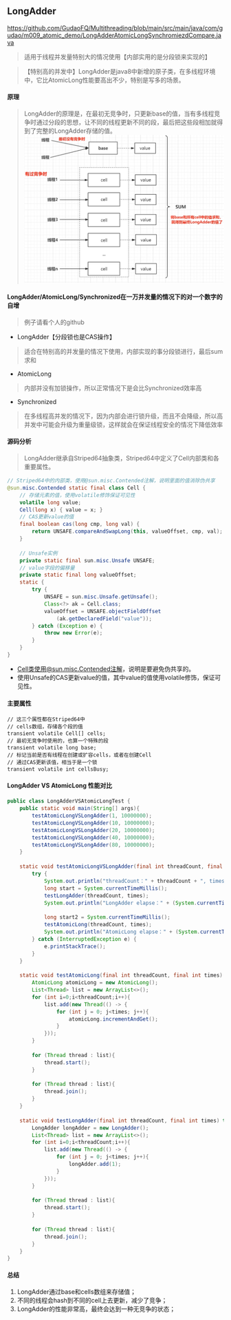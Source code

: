 ## LongAdder
<https://github.com/GudaoFQ/Multithreading/blob/main/src/main/java/com/gudao/m009_atomic_demo/LongAdderAtomicLongSynchromiezdCompare.java>
> 适用于线程并发量特别大的情况使用【内部实用的是分段锁来实现的】

> 【特别高的并发中】LongAdder是java8中新增的原子类，在多线程环境中，它比AtomicLong性能要高出不少，特别是写多的场景。

#### 原理
> LongAdder的原理是，在最初无竞争时，只更新base的值，当有多线程竞争时通过分段的思想，让不同的线程更新不同的段，最后把这些段相加就得到了完整的LongAdder存储的值。
![multithreading-longadder原理图](../resource/multithreading/multithreading-longadder原理图.jpg)

#### LongAdder/AtomicLong/Synchronized在一万并发量的情况下的对一个数字的自增
> 例子请看个人的github
* LongAdder【分段锁也是CAS操作】
> 适合在特别高的并发量的情况下使用，内部实现的事分段锁进行，最后sum求和
* AtomicLong
> 内部并没有加锁操作，所以正常情况下是会比Synchronized效率高
* Synchronized
> 在多线程高并发的情况下，因为内部会进行锁升级，而且不会降级，所以高并发中可能会升级为重量级锁，这样就会在保证线程安全的情况下降低效率

#### 源码分析
> LongAdder继承自Striped64抽象类，Striped64中定义了Cell内部类和各重要属性。
```java
// Striped64中的内部类，使用@sun.misc.Contended注解，说明里面的值消除伪共享
@sun.misc.Contended static final class Cell {
    // 存储元素的值，使用volatile修饰保证可见性
    volatile long value;
    Cell(long x) { value = x; }
    // CAS更新value的值
    final boolean cas(long cmp, long val) {
        return UNSAFE.compareAndSwapLong(this, valueOffset, cmp, val);
    }
 
    // Unsafe实例
    private static final sun.misc.Unsafe UNSAFE;
    // value字段的偏移量
    private static final long valueOffset;
    static {
        try {
            UNSAFE = sun.misc.Unsafe.getUnsafe();
            Class<?> ak = Cell.class;
            valueOffset = UNSAFE.objectFieldOffset
                (ak.getDeclaredField("value"));
        } catch (Exception e) {
            throw new Error(e);
        }
    }
}
```
* Cell类使用@sun.misc.Contended注解，说明是要避免伪共享的。
* 使用Unsafe的CAS更新value的值，其中value的值使用volatile修饰，保证可见性。

#### 主要属性
```shell
// 这三个属性都在Striped64中
// cells数组，存储各个段的值
transient volatile Cell[] cells;
// 最初无竞争时使用的，也算一个特殊的段
transient volatile long base;
// 标记当前是否有线程在创建或扩容cells，或者在创建Cell
// 通过CAS更新该值，相当于是一个锁
transient volatile int cellsBusy;
```

#### LongAdder VS AtomicLong 性能对比
```java
public class LongAdderVSAtomicLongTest {
    public static void main(String[] args){
        testAtomicLongVSLongAdder(1, 10000000);
        testAtomicLongVSLongAdder(10, 10000000);
        testAtomicLongVSLongAdder(20, 10000000);
        testAtomicLongVSLongAdder(40, 10000000);
        testAtomicLongVSLongAdder(80, 10000000);
    }
 
    static void testAtomicLongVSLongAdder(final int threadCount, final int times){
        try {
            System.out.println("threadCount：" + threadCount + ", times：" + times);
            long start = System.currentTimeMillis();
            testLongAdder(threadCount, times);
            System.out.println("LongAdder elapse：" + (System.currentTimeMillis() - start) + "ms");
 
            long start2 = System.currentTimeMillis();
            testAtomicLong(threadCount, times);
            System.out.println("AtomicLong elapse：" + (System.currentTimeMillis() - start2) + "ms");
        } catch (InterruptedException e) {
            e.printStackTrace();
        }
    }
 
    static void testAtomicLong(final int threadCount, final int times) throws InterruptedException {
        AtomicLong atomicLong = new AtomicLong();
        List<Thread> list = new ArrayList<>();
        for (int i=0;i<threadCount;i++){
            list.add(new Thread(() -> {
                for (int j = 0; j<times; j++){
                    atomicLong.incrementAndGet();
                }
            }));
        }
 
        for (Thread thread : list){
            thread.start();
        }
 
        for (Thread thread : list){
            thread.join();
        }
    }
 
    static void testLongAdder(final int threadCount, final int times) throws InterruptedException {
        LongAdder longAdder = new LongAdder();
        List<Thread> list = new ArrayList<>();
        for (int i=0;i<threadCount;i++){
            list.add(new Thread(() -> {
                for (int j = 0; j<times; j++){
                    longAdder.add(1);
                }
            }));
        }
 
        for (Thread thread : list){
            thread.start();
        }
 
        for (Thread thread : list){
            thread.join();
        }
    }
}   
```

#### 总结
1. LongAdder通过base和cells数组来存储值；
2. 不同的线程会hash到不同的cell上去更新，减少了竞争；
3. LongAdder的性能非常高，最终会达到一种无竞争的状态；

